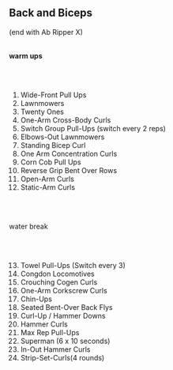 <h2>Back and Biceps </h2>
(end with Ab Ripper X)

<br>
</br>

<b> warm ups</b>

<br>
</br>

1. Wide-Front Pull Ups
2. Lawnmowers
3. Twenty Ones
4. One-Arm Cross-Body Curls
5. Switch Group Pull-Ups (switch every 2 reps)
6. Elbows-Out Lawnmowers 
7. Standing Bicep Curl
8. One Arm Concentration Curls
9. Corn Cob Pull Ups
10. Reverse Grip Bent Over Rows
11. Open-Arm Curls
12. Static-Arm Curls

<br>
</br>

water break

<br>
</br>

13. Towel Pull-Ups (Switch every 3)
14. Congdon Locomotives
15. Crouching Cogen Curls
16. One-Arm Corkscrew Curls
17. Chin-Ups
18. Seated Bent-Over Back Flys
19. Curl-Up / Hammer Downs
20. Hammer Curls 
21. Max Rep Pull-Ups
22. Superman (6 x 10 seconds)
23. In-Out Hammer Curls 
24. Strip-Set-Curls(4 rounds) 
